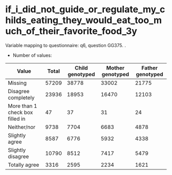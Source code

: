 # if_i_did_not_guide_or_regulate_my_childs_eating_they_would_eat_too_much_of_their_favorite_food_3y
Variable mapping to questionnaire: q6, question GG375.
.
- Number of values:

| Value | Total | Child genotyped | Mother genotyped | Father genotyped |
| ----- | ----- | --------------- | ---------------- | ---------------- |
| Missing | 57209 | 38778 | 33002 | 21775 |
| Disagree completely | 23936 | 18953 | 16470 |12103 |
| More than 1 check box filled in | 47 | 37 | 31 |24 |
| Neither/nor | 9738 | 7704 | 6683 |4878 |
| Slightly agree | 8587 | 6776 | 5932 |4338 |
| Slightly disagree | 10790 | 8512 | 7417 |5479 |
| Totally agree | 3316 | 2595 | 2234 |1621 |



